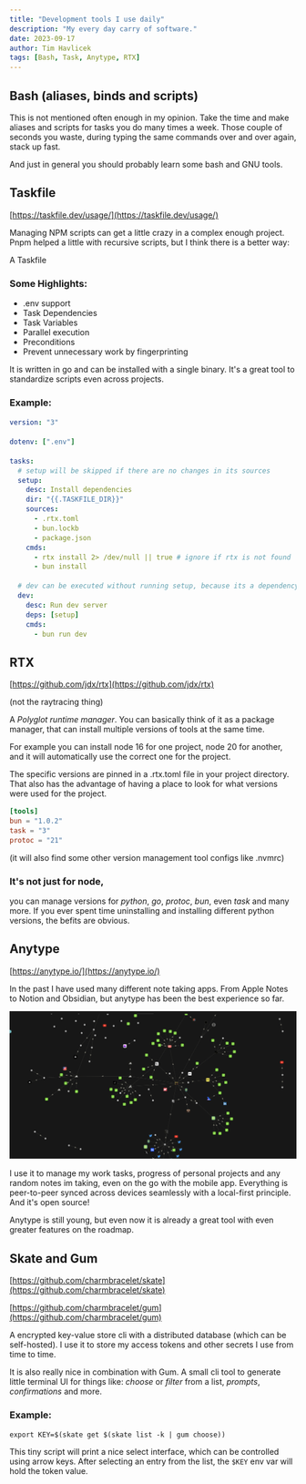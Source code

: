 ```yaml
---
title: "Development tools I use daily"
description: "My every day carry of software."
date: 2023-09-17
author: Tim Havlicek
tags: [Bash, Task, Anytype, RTX]
---
```


## Bash (aliases, binds and scripts)

This is not mentioned often enough in my opinion.
Take the time and make aliases and scripts for tasks you do many times a week.
Those couple of seconds you waste, during typing the same commands over and over again, stack up fast.

And just in general you should probably learn some bash and GNU tools.

## Taskfile

[https://taskfile.dev/usage/](https://taskfile.dev/usage/)

Managing NPM scripts can get a little crazy in a complex enough project. Pnpm helped a little with recursive scripts, but I think there is a better way:

A Taskfile

### Some Highlights:

- .env support
- Task Dependencies
- Task Variables
- Parallel execution
- Preconditions
- Prevent unnecessary work by fingerprinting

It is written in go and can be installed with a single binary. It's a great tool to standardize scripts even across projects.

### Example:

```yaml
version: "3"

dotenv: [".env"]

tasks:
  # setup will be skipped if there are no changes in its sources
  setup:
    desc: Install dependencies
    dir: "{{.TASKFILE_DIR}}"
    sources:
      - .rtx.toml
      - bun.lockb
      - package.json
    cmds:
      - rtx install 2> /dev/null || true # ignore if rtx is not found
      - bun install

  # dev can be executed without running setup, because its a dependency
  dev:
    desc: Run dev server
    deps: [setup]
    cmds:
      - bun run dev
```

## RTX

[https://github.com/jdx/rtx](https://github.com/jdx/rtx)

(not the raytracing thing)

A _Polyglot runtime manager_. You can basically think of it as a package manager,
that can install multiple versions of tools at the same time.

For example you can install node 16 for one project, node 20 for another, and it will automatically use the correct one for the project.

The specific versions are pinned in a .rtx.toml file in your project directory.
That also has the advantage of having a place to look for what versions were used for the project.

```toml
[tools]
bun = "1.0.2"
task = "3"
protoc = "21"
```

(it will also find some other version management tool configs like .nvmrc)

### It's not just for node,

you can manage versions for _python_, _go_, _protoc_, _bun_, even _task_ and many more.
If you ever spent time uninstalling and installing different python versions, the befits are obvious.

## Anytype

[https://anytype.io/](https://anytype.io/)

In the past I have used many different note taking apps.
From Apple Notes to Notion and Obsidian, but anytype has been the best experience so far.

![Anytype Graph View](./images/anytype-graph.png)

I use it to manage my work tasks, progress of personal projects and any random notes im taking, even on the go with the mobile app. Everything is peer-to-peer synced across devices seamlessly with a local-first principle. And it's open source!

Anytype is still young, but even now it is already a great tool with even greater features on the roadmap.

## Skate and Gum

[https://github.com/charmbracelet/skate](https://github.com/charmbracelet/skate)

[https://github.com/charmbracelet/gum](https://github.com/charmbracelet/gum)

A encrypted key-value store cli with a distributed database (which can be self-hosted).
I use it to store my access tokens and other secrets I use from time to time.

It is also really nice in combination with Gum.
A small cli tool to generate little terminal UI for things like: _choose_ or _filter_ from a list, _prompts_, _confirmations_ and more.

### Example:

```
export KEY=$(skate get $(skate list -k | gum choose))
```

This tiny script will print a nice select interface, which can be controlled using arrow keys.
After selecting an entry from the list, the `$KEY` env var will hold the token value.
